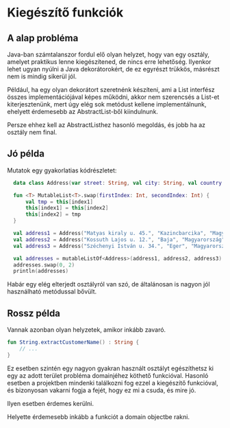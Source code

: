 # Kiegészítő funkciók

## A alap probléma 

Java-ban számtalanszor fordul elő olyan helyzet, hogy van egy osztály, amelyet praktikus lenne kiegészítened, de nincs erre lehetőség. Ilyenkor lehet ugyan nyúlni a Java dekorátorokért, de ez egyrészt trükkös, másrészt nem is mindig sikerül jól.

Például, ha egy olyan dekorátort szeretnénk készíteni, ami a List interfész összes implementációjával képes működni, akkor nem szerencsés a List-et kiterjesztenünk, mert úgy elég sok metódust kellene implementálnunk, ehelyett érdemesebb az AbstractList-ből kiindulnunk.

Persze ehhez kell az AbstractListhez hasonló megoldás, és jobb ha az osztály nem final.

## Jó példa

Mutatok egy gyakorlatias kódrészletet:

```kotlin
  data class Address(var street: String, val city: String, val country: String)

  fun <T> MutableList<T>.swap(firstIndex: Int, secondIndex: Int) {
      val tmp = this[index1]
      this[index1] = this[index2]
      this[index2] = tmp
  }

  val address1 = Address("Matyas kiraly u. 45.", "Kazincbarcika", "Magyarország")
  val address2 = Address("Kossuth Lajos u. 12.", "Baja", "Magyarország")
  val address3 = Address("Széchenyi István u. 34.", "Eger", "Magyarország")

  val addresses = mutableListOf<Address>(address1, address2, address3)
  addresses.swap(0, 2)
  println(addresses)
```

Habár egy elég elterjedt osztályról van szó, de általánosan is nagyon jól használható metódussal bővült.

## Rossz példa

Vannak azonban olyan helyzetek, amikor inkább zavaró. 

```kotlin
fun String.extractCustomerName() : String {
    // ...
}
```

Ez esetben szintén egy nagyon gyakran használt osztályt egészíthetsz ki egy az adott terület probléma domainjéhez köthető funkcióval. Hasonló esetben a projektben mindenki találkozni fog ezzel a kiegészítő funkcióval, és bizonyosan vakarni fogja a fejét, hogy ez mi a csuda, és mire jó.

Ilyen esetben érdemes kerülni.

Helyette érdemesebb inkább a funkciót a domain objectbe rakni.